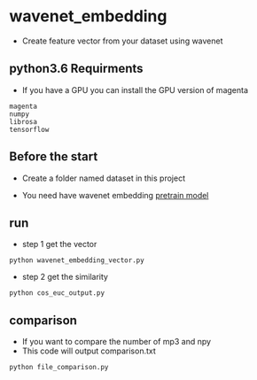 # wavenet_embedding

* Create feature vector from your dataset using wavenet

## python3.6 Requirments
* If you have a GPU you can install the GPU version of magenta
```
magenta
numpy
librosa
tensorflow
```

## Before the start
* Create a folder named dataset in this project

* You need have wavenet embedding [pretrain model](https://github.com/tensorflow/magenta/tree/master/magenta/models/nsynth)

## run
* step 1 get the vector
```
python wavenet_embedding_vector.py
```
* step 2 get the similarity
```
python cos_euc_output.py
```
## comparison
* If you want to compare the number of mp3 and npy
* This code will output comparison.txt
```
python file_comparison.py
```


